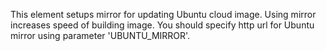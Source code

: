 This element setups mirror for updating Ubuntu cloud image. Using mirror increases speed of building image.
You should specify http url for Ubuntu mirror using parameter 'UBUNTU_MIRROR'.
